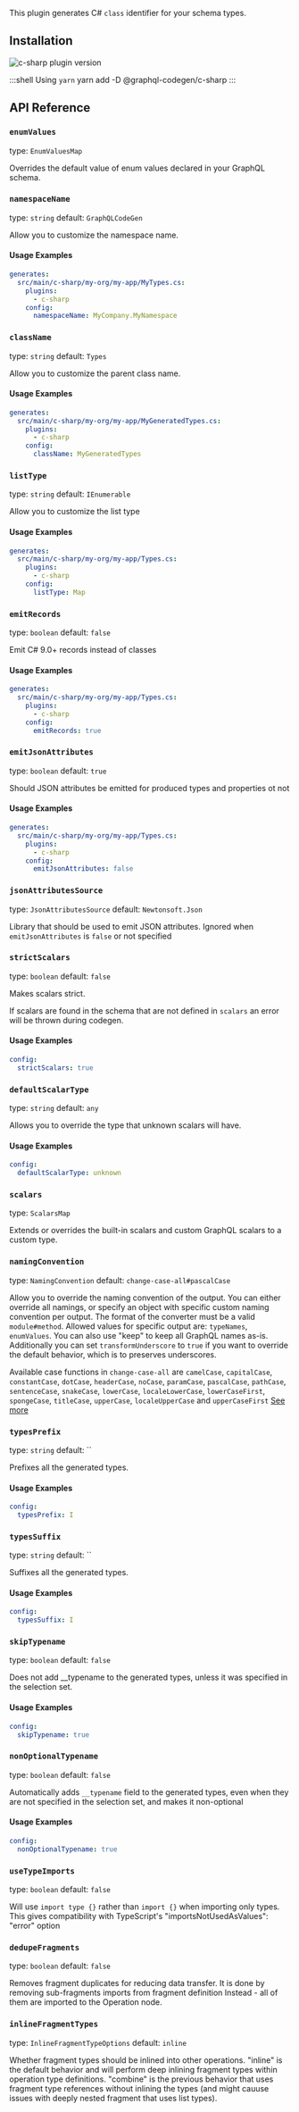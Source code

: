 This plugin generates C# `class` identifier for your schema types.

## Installation



<img alt="c-sharp plugin version" src="https://img.shields.io/npm/v/@graphql-codegen/c-sharp?color=%23e15799&label=plugin&nbsp;version&style=for-the-badge"/>


    
:::shell Using `yarn`
    yarn add -D @graphql-codegen/c-sharp
:::

## API Reference

### `enumValues`

type: `EnumValuesMap`

Overrides the default value of enum values declared in your GraphQL schema.


### `namespaceName`

type: `string`
default: `GraphQLCodeGen`

Allow you to customize the namespace name.

#### Usage Examples

```yml
generates:
  src/main/c-sharp/my-org/my-app/MyTypes.cs:
    plugins:
      - c-sharp
    config:
      namespaceName: MyCompany.MyNamespace
```

### `className`

type: `string`
default: `Types`

Allow you to customize the parent class name.

#### Usage Examples

```yml
generates:
  src/main/c-sharp/my-org/my-app/MyGeneratedTypes.cs:
    plugins:
      - c-sharp
    config:
      className: MyGeneratedTypes
```

### `listType`

type: `string`
default: `IEnumerable`

Allow you to customize the list type

#### Usage Examples

```yml
generates:
  src/main/c-sharp/my-org/my-app/Types.cs:
    plugins:
      - c-sharp
    config:
      listType: Map
```

### `emitRecords`

type: `boolean`
default: `false`

Emit C# 9.0+ records instead of classes

#### Usage Examples

```yml
generates:
  src/main/c-sharp/my-org/my-app/Types.cs:
    plugins:
      - c-sharp
    config:
      emitRecords: true
```

### `emitJsonAttributes`

type: `boolean`
default: `true`

Should JSON attributes be emitted for produced types and properties ot not

#### Usage Examples

```yml
generates:
  src/main/c-sharp/my-org/my-app/Types.cs:
    plugins:
      - c-sharp
    config:
      emitJsonAttributes: false
```

### `jsonAttributesSource`

type: `JsonAttributesSource`
default: `Newtonsoft.Json`

Library that should be used to emit JSON attributes. Ignored when `emitJsonAttributes` is `false` or not specified


### `strictScalars`

type: `boolean`
default: `false`

Makes scalars strict.

If scalars are found in the schema that are not defined in `scalars`
an error will be thrown during codegen.

#### Usage Examples

```yml
config:
  strictScalars: true
```

### `defaultScalarType`

type: `string`
default: `any`

Allows you to override the type that unknown scalars will have.

#### Usage Examples

```yml
config:
  defaultScalarType: unknown
```

### `scalars`

type: `ScalarsMap`

Extends or overrides the built-in scalars and custom GraphQL scalars to a custom type.


### `namingConvention`

type: `NamingConvention`
default: `change-case-all#pascalCase`

Allow you to override the naming convention of the output.
You can either override all namings, or specify an object with specific custom naming convention per output.
The format of the converter must be a valid `module#method`.
Allowed values for specific output are: `typeNames`, `enumValues`.
You can also use "keep" to keep all GraphQL names as-is.
Additionally you can set `transformUnderscore` to `true` if you want to override the default behavior,
which is to preserves underscores.

Available case functions in `change-case-all` are `camelCase`, `capitalCase`, `constantCase`, `dotCase`, `headerCase`, `noCase`, `paramCase`, `pascalCase`, `pathCase`, `sentenceCase`, `snakeCase`, `lowerCase`, `localeLowerCase`, `lowerCaseFirst`, `spongeCase`, `titleCase`, `upperCase`, `localeUpperCase` and `upperCaseFirst`
[See more](https://github.com/btxtiger/change-case-all)


### `typesPrefix`

type: `string`
default: ``

Prefixes all the generated types.

#### Usage Examples

```yml
config:
  typesPrefix: I
```

### `typesSuffix`

type: `string`
default: ``

Suffixes all the generated types.

#### Usage Examples

```yml
config:
  typesSuffix: I
```

### `skipTypename`

type: `boolean`
default: `false`

Does not add __typename to the generated types, unless it was specified in the selection set.

#### Usage Examples

```yml
config:
  skipTypename: true
```

### `nonOptionalTypename`

type: `boolean`
default: `false`

Automatically adds `__typename` field to the generated types, even when they are not specified
in the selection set, and makes it non-optional

#### Usage Examples

```yml
config:
  nonOptionalTypename: true
```

### `useTypeImports`

type: `boolean`
default: `false`

Will use `import type {}` rather than `import {}` when importing only types. This gives
compatibility with TypeScript's "importsNotUsedAsValues": "error" option


### `dedupeFragments`

type: `boolean`
default: `false`

Removes fragment duplicates for reducing data transfer.
It is done by removing sub-fragments imports from fragment definition
Instead - all of them are imported to the Operation node.


### `inlineFragmentTypes`

type: `InlineFragmentTypeOptions`
default: `inline`

Whether fragment types should be inlined into other operations.
"inline" is the default behavior and will perform deep inlining fragment types within operation type definitions.
"combine" is the previous behavior that uses fragment type references without inlining the types (and might cauuse issues with deeply nested fragment that uses list types).
